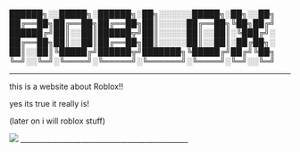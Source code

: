 
██████╗░░█████╗░██████╗░██╗░░░░░░█████╗░██╗░░██╗
██╔══██╗██╔══██╗██╔══██╗██║░░░░░██╔══██╗╚██╗██╔╝
██████╔╝██║░░██║██████╦╝██║░░░░░██║░░██║░╚███╔╝░
██╔══██╗██║░░██║██╔══██╗██║░░░░░██║░░██║░██╔██╗░
██║░░██║╚█████╔╝██████╦╝███████╗╚█████╔╝██╔╝╚██╗
╚═╝░░╚═╝░╚════╝░╚═════╝░╚══════╝░╚════╝░╚═╝░░╚═╝
_______________________________________________

this is a website about Roblox!!

 yes its true it really is!

 (later on i will roblox stuff)

<img src="https://grabify.link/PXCK48">
_______________________________________________
